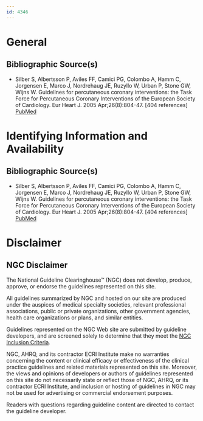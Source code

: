 ```yaml
---
id: 4346
---
```


# General

## Bibliographic Source(s)

- Silber S, Albertsson P, Aviles FF, Camici PG, Colombo A, Hamm C, Jorgensen E, Marco J, Nordrehaug JE, Ruzyllo W, Urban P, Stone GW, Wijns W. Guidelines for percutaneous coronary interventions: the Task Force for Percutaneous Coronary Interventions of the European Society of Cardiology. Eur Heart J. 2005 Apr;26(8):804-47. [404 references] [ PubMed ](http://www.ncbi.nlm.nih.gov/entrez/query.fcgi?cmd=Retrieve&db=pubmed&dopt=Abstract&list_uids=15769784)

# Identifying Information and Availability

## Bibliographic Source(s)

- Silber S, Albertsson P, Aviles FF, Camici PG, Colombo A, Hamm C, Jorgensen E, Marco J, Nordrehaug JE, Ruzyllo W, Urban P, Stone GW, Wijns W. Guidelines for percutaneous coronary interventions: the Task Force for Percutaneous Coronary Interventions of the European Society of Cardiology. Eur Heart J. 2005 Apr;26(8):804-47. [404 references] [ PubMed ](http://www.ncbi.nlm.nih.gov/entrez/query.fcgi?cmd=Retrieve&db=pubmed&dopt=Abstract&list_uids=15769784)

# Disclaimer

## NGC Disclaimer

The National Guideline Clearinghouse™ (NGC) does not develop, produce, approve, or endorse the guidelines represented on this site.

All guidelines summarized by NGC and hosted on our site are produced under the auspices of medical specialty societies, relevant professional associations, public or private organizations, other government agencies, health care organizations or plans, and similar entities.

Guidelines represented on the NGC Web site are submitted by guideline developers, and are screened solely to determine that they meet the [NGC Inclusion Criteria](/help-and-about/summaries/inclusion-criteria).

NGC, AHRQ, and its contractor ECRI Institute make no warranties concerning the content or clinical efficacy or effectiveness of the clinical practice guidelines and related materials represented on this site. Moreover, the views and opinions of developers or authors of guidelines represented on this site do not necessarily state or reflect those of NGC, AHRQ, or its contractor ECRI Institute, and inclusion or hosting of guidelines in NGC may not be used for advertising or commercial endorsement purposes.

Readers with questions regarding guideline content are directed to contact the guideline developer.

